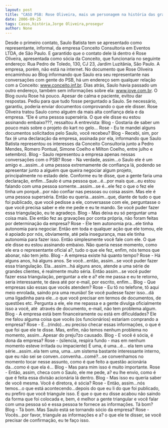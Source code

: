 ```yaml
---
layout: post
title: "CASO PSB: Rose Oliveira, mais um personagem na história das gravações"
date: 2006-09-25
tags: Casos,história,Jorge Oliveira,prosegur
author: None
---
```

Desde o primeiro contato, Saulo Batista tem se apresentado como representante, informal, da empresa Conceito Consultoria em Eventos LTDA, de São Paulo.
E garantido que o contato dele lá dentro é Rose Oliveira, apresentada como sócia da Conceito, que funcionaria no seguinte endereço: Rua Pedro de Toledo, 130, CJ 23, Jardim Luzitânia, São Paulo.
A empresa, porém, não está na internet. No documento que Rose Oliveira encaminhou ao Blog informando que Saulo era seu representante nas conversações com gente do PSB, há um endereço sem qualquer relação com a Conceito: www.conceito.inf.br.
Dias atrás, Saulo havia passado um outro endereço, também sem informações sobre ela: www.joye.com.br.
O Blog ouviu Rose há pouco. Apesar de calma e paciente, evitou dar respostas. Pediu para que tudo fosse perguntado a Saulo. Se necessário, garantiu, poderia enviar documentos comprovando o que ele disser.
Rose Oliveira tratou Saulo como alguém da mais alta confiança dela e da empresa. “Ele é uma pessoa superséria. O que ele disse eu estou assinando embaixo???, ressaltou
A entrevista:
Blog - Gostaria de saber um pouco mais sobre o projeto do kart no gelo...
Rose - Eu te mandei alguns documentos solicitados pelo Saulo, você recebeu?
Blog - Recebi, sim, por fax (é uma declaração da empresa, assinada por ela, informando que Saulo Batista representou os interesses da Conceito Consultoria junto a Pedro Mendes, Romero Pontual, Simone Coelho e Milton Coelho, entre julho e setembro).
Blog - Saulo representou a empresa apenas nessas conversações com o PSB?
Rose - Na verdade, assim...o Saulo ele é um amigo e...assim...é uma pessoa extremamente de confiança lá, podendo se apresentar junto a alguém que queira negociar algum projeto, principalmente no estado dele. Conforme eu te disse, que a gente faria uma declaração, enfim...Saulo é uma pessoa que...é...por mais que...eu estou falando com uma pessoa somente...assim...se é...ele fez o que o fez ele tinha um porquê...por não confiar nas pessoas ou coisa assim. Mas ele é uma pessoa superséria. Então eu queria...assim...que, diante de tudo o que foi publicado, que você pedisse a ele, conversasse com ele, perguntasse o que você precisa saber e ele me pede e eu te mando. Se você puder fazer essa triangulação, eu te agradeço.
Blog - Mas deixa eu só perguntar uma coisa mais. Ele então fez as gravações por conta própria, não foram feitas por determinação da empresa?
Rose - Ele tem autonomia pra...ele tinha autonomia para negociar. Então em toda e qualquer ação que ele tomou, ele é apoiado por nós, obviamente, até pela insegurança, mas ele tinha autonomia para fazer isso. Então simplesmente você fale com ele. O que ele disse eu estou assinando embaixo. Não queria nesse momento, como ele era o representante oficial a?, tudo o que ele fez, enfim, nós temos que abonar, não tem jeito.
Blog - A empresa existe há quanto tempo?
Rose - Há alguns anos, há alguns anos. Se você...então, assim...se você puder fazer essa triangulação. Ela...assim...há alguns anos, atende a uma série de grandes clientes, é realmente muito séria. Então assim...se você puder fazer essa triangulação, perguntar a ele e a? ele me passa e eu te retorno, seria interessante, te dava até por e-mail, por escrito, enfim...
Blog - Que empresas são essas que vocês atendem?
Rose - Eu tô no telefone, tô aqui meio enrolada, saindo pra uma reunião! Se você pudesse fazer isso...dá uma ligadinha para ele...o que você precisar em termos de documentos, de questões etc. Pergunta a ele, ele me repassa e a gente divulga oficialmente isso a você, até&nbsp; através de documento, e-mail, não tem problema algum.
Blog - A empresa está bem financeiramente ou está em dificuldades? Ele me falou alguma coisa que vocês (os funcionários) estariam comprando a empresa?
Rose - É...(rindo)...eu preciso checar essas informações, o que é que foi que ele te disse. Mas, enfim, não temos nenhum problema no momento, assim...Apesar do preju?zo causado.
Blog - E você é sócia, é dona da empresa?
Rose - (silencia, respira fundo - mas em nenhum momento esteve irritada ou impaciente) É uma, é
 uma...é... ela tem uma série...assim..ela tem uma, uma...um sistema bastante interessante interno, que eu não sei se conven..convenha...comé?...se convenhamos no momento tocar nesse assunto, como é que feito a questão acionária da...como é que ela é...
Blog - Mas para mim isso é muito importante.
Rose - Então, assim, checa com o Saulo, ele me pede, a? eu lhe envio, como é que é feita essa divisão acionária lá dentro.
Blog - Mas isso eu queria saber de você mesma. Você é diretora, é sócia?
Rose - Então, assim...nós temos...o que está acontecendo...depois do que eu li do que foi publicado, eu prefiro que você triangule isso. É que o que eu disse acabou não saindo da forma que foi colocada e, bem, é melhor a gente triangular e você falar com uma pessoa só e essa pessoa te fornece as informações. Tá bom?
Blog - Tá bom. Mas Saulo está se tornando sócio da empresa?
Rose - Vocês...por favor, triangule as informações e a? o que ele te disser, se você precisar de confirmação, eu te faço isso. 